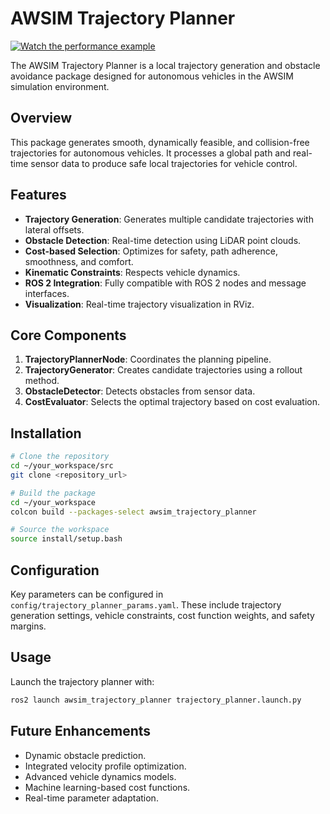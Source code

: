# AWSIM Trajectory Planner

[![Watch the performance example](https://img.youtube.com/vi/7OejdtVh5UU/0.jpg)](https://www.youtube.com/watch?v=7OejdtVh5UU)

The AWSIM Trajectory Planner is a local trajectory generation and obstacle avoidance package designed for autonomous vehicles in the AWSIM simulation environment.

## Overview

This package generates smooth, dynamically feasible, and collision-free trajectories for autonomous vehicles. It processes a global path and real-time sensor data to produce safe local trajectories for vehicle control.

## Features

- **Trajectory Generation**: Generates multiple candidate trajectories with lateral offsets.
- **Obstacle Detection**: Real-time detection using LiDAR point clouds.
- **Cost-based Selection**: Optimizes for safety, path adherence, smoothness, and comfort.
- **Kinematic Constraints**: Respects vehicle dynamics.
- **ROS 2 Integration**: Fully compatible with ROS 2 nodes and message interfaces.
- **Visualization**: Real-time trajectory visualization in RViz.

## Core Components

1. **TrajectoryPlannerNode**: Coordinates the planning pipeline.
2. **TrajectoryGenerator**: Creates candidate trajectories using a rollout method.
3. **ObstacleDetector**: Detects obstacles from sensor data.
4. **CostEvaluator**: Selects the optimal trajectory based on cost evaluation.

## Installation

```bash
# Clone the repository
cd ~/your_workspace/src
git clone <repository_url>

# Build the package
cd ~/your_workspace
colcon build --packages-select awsim_trajectory_planner

# Source the workspace
source install/setup.bash
```

## Configuration

Key parameters can be configured in `config/trajectory_planner_params.yaml`. These include trajectory generation settings, vehicle constraints, cost function weights, and safety margins.

## Usage

Launch the trajectory planner with:

```bash
ros2 launch awsim_trajectory_planner trajectory_planner.launch.py
```

## Future Enhancements

- Dynamic obstacle prediction.
- Integrated velocity profile optimization.
- Advanced vehicle dynamics models.
- Machine learning-based cost functions.
- Real-time parameter adaptation.

